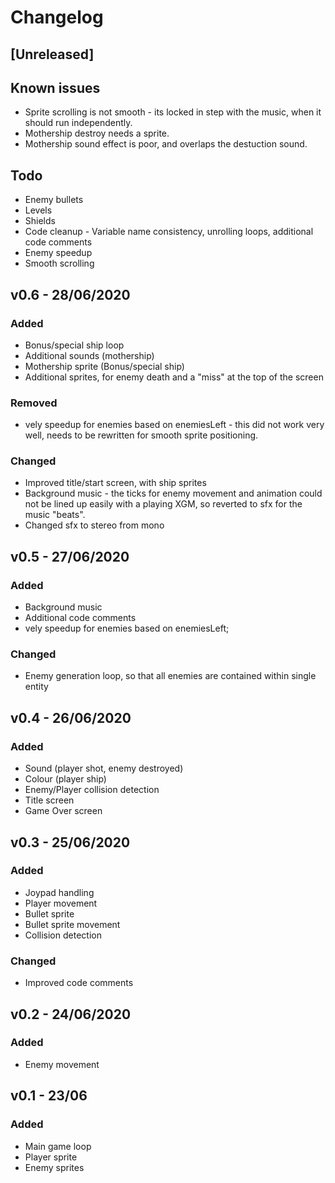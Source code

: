 # Changelog

## [Unreleased]

## Known issues
- Sprite scrolling is not smooth - its locked in step with the music, when it should run independently.
- Mothership destroy needs a sprite.
- Mothership sound effect is poor, and overlaps the destuction sound.

## Todo
- Enemy bullets
- Levels
- Shields
- Code cleanup - Variable name consistency, unrolling loops, additional code comments
- Enemy speedup
- Smooth scrolling

## v0.6 - 28/06/2020
### Added
- Bonus/special ship loop
- Additional sounds (mothership)
- Mothership sprite (Bonus/special ship)
- Additional sprites, for enemy death and a "miss" at the top of the screen
### Removed
- vely speedup for enemies based on enemiesLeft - this did not work very well, needs to be rewritten for smooth sprite positioning.
### Changed
- Improved title/start screen, with ship sprites
- Background music - the ticks for enemy movement and animation could not be lined up easily with a playing XGM, so reverted to sfx for the music "beats".
- Changed sfx to stereo from mono

## v0.5 - 27/06/2020
### Added
- Background music
- Additional code comments
- vely speedup for enemies based on enemiesLeft;
### Changed
- Enemy generation loop, so that all enemies are contained within single entity

## v0.4 - 26/06/2020
### Added
- Sound (player shot, enemy destroyed)
- Colour (player ship)
- Enemy/Player collision detection
- Title screen
- Game Over screen

## v0.3 - 25/06/2020
### Added
- Joypad handling
- Player movement
- Bullet sprite
- Bullet sprite movement
- Collision detection
### Changed
- Improved code comments

## v0.2 - 24/06/2020
### Added
- Enemy movement

## v0.1 - 23/06
### Added
- Main game loop
- Player sprite
- Enemy sprites
